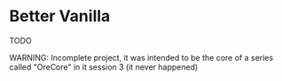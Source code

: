 # Better Vanilla
TODO

WARNING: Incomplete project, it was intended to be the core of a series called "OreCore" in it session 3 (it never happened)
